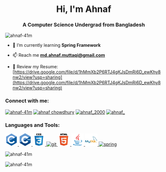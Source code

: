<h1 align="center">Hi, I'm Ahnaf</h1>
<h3 align="center">A Computer Science Undergrad from Bangladesh</h3>

<p align="left"> <img src="https://komarev.com/ghpvc/?username=ahnaf-41m&label=Profile%20views&color=0e75b6&style=flat" alt="ahnaf-41m" /> </p>

- 🌱 I’m currently learning **Spring Framework**

- 📫 Reach me **md.ahnaf.muttaqi@gmail.com**

- 📄 Review my Resume: [https://drive.google.com/file/d/1hMmXb2P6RTJ4gKJsDmRi6D_ewKhy8nw2/view?usp=sharing](https://drive.google.com/file/d/1hMmXb2P6RTJ4gKJsDmRi6D_ewKhy8nw2/view?usp=sharing)

<h3 align="left">Connect with me:</h3>
<p align="left">
<a href="https://linkedin.com/in/ahnaf-41m" target="blank"><img align="center" src="https://raw.githubusercontent.com/rahuldkjain/github-profile-readme-generator/master/src/images/icons/Social/linked-in-alt.svg" alt="ahnaf-41m" height="30" width="40" /></a>
<a href="https://fb.com/ahnaf chowdhury" target="blank"><img align="center" src="https://raw.githubusercontent.com/rahuldkjain/github-profile-readme-generator/master/src/images/icons/Social/facebook.svg" alt="ahnaf chowdhury" height="30" width="40" /></a>
<a href="https://www.codechef.com/users/ahnaf_2000" target="blank"><img align="center" src="https://cdn.jsdelivr.net/npm/simple-icons@3.1.0/icons/codechef.svg" alt="ahnaf_2000" height="30" width="40" /></a>
<a href="https://codeforces.com/profile/ahnaf_" target="blank"><img align="center" src="https://raw.githubusercontent.com/rahuldkjain/github-profile-readme-generator/master/src/images/icons/Social/codeforces.svg" alt="ahnaf_" height="30" width="40" /></a>
</p>

<h3 align="left">Languages and Tools:</h3>
<p align="left"> <a href="https://www.cprogramming.com/" target="_blank" rel="noreferrer"> <img src="https://raw.githubusercontent.com/devicons/devicon/master/icons/c/c-original.svg" alt="c" width="40" height="40"/> </a> <a href="https://www.w3schools.com/cpp/" target="_blank" rel="noreferrer"> <img src="https://raw.githubusercontent.com/devicons/devicon/master/icons/cplusplus/cplusplus-original.svg" alt="cplusplus" width="40" height="40"/> </a> <a href="https://www.w3schools.com/css/" target="_blank" rel="noreferrer"> <img src="https://raw.githubusercontent.com/devicons/devicon/master/icons/css3/css3-original-wordmark.svg" alt="css3" width="40" height="40"/> </a> <a href="https://git-scm.com/" target="_blank" rel="noreferrer"> <img src="https://www.vectorlogo.zone/logos/git-scm/git-scm-icon.svg" alt="git" width="40" height="40"/> </a> <a href="https://www.w3.org/html/" target="_blank" rel="noreferrer"> <img src="https://raw.githubusercontent.com/devicons/devicon/master/icons/html5/html5-original-wordmark.svg" alt="html5" width="40" height="40"/> </a> <a href="https://www.java.com" target="_blank" rel="noreferrer"> <img src="https://raw.githubusercontent.com/devicons/devicon/master/icons/java/java-original.svg" alt="java" width="40" height="40"/> </a> <a href="https://www.mysql.com/" target="_blank" rel="noreferrer"> <img src="https://raw.githubusercontent.com/devicons/devicon/master/icons/mysql/mysql-original-wordmark.svg" alt="mysql" width="40" height="40"/> </a> <a href="https://spring.io/" target="_blank" rel="noreferrer"> <img src="https://www.vectorlogo.zone/logos/springio/springio-icon.svg" alt="spring" width="40" height="40"/> </a> </p>

<p><img align="center" src="https://github-readme-stats.vercel.app/api/top-langs?username=ahnaf-41m&show_icons=true&locale=en&layout=compact" alt="ahnaf-41m" /></p>

<p><img align="center" src="https://github-readme-streak-stats.herokuapp.com/?user=ahnaf-41m&" alt="ahnaf-41m" /></p>
